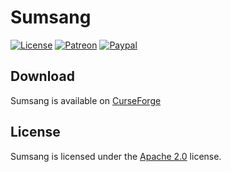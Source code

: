 # Sumsang

[![License](https://lxgaming.github.io/resources/badges/License-Apache%202.0-blue.svg)](https://www.apache.org/licenses/LICENSE-2.0)
[![Patreon](https://lxgaming.github.io/resources/badges/Patreon-donate-yellow.svg)](https://www.patreon.com/lxgaming)
[![Paypal](https://lxgaming.github.io/resources/badges/Paypal-donate-yellow.svg)](https://www.paypal.com/cgi-bin/webscr?cmd=_s-xclick&hosted_button_id=TVT5B45AHNP9J)

## Download
Sumsang is available on [CurseForge](https://minecraft.curseforge.com/projects/sumsang)

## License
Sumsang is licensed under the [Apache 2.0](https://www.apache.org/licenses/LICENSE-2.0) license.
